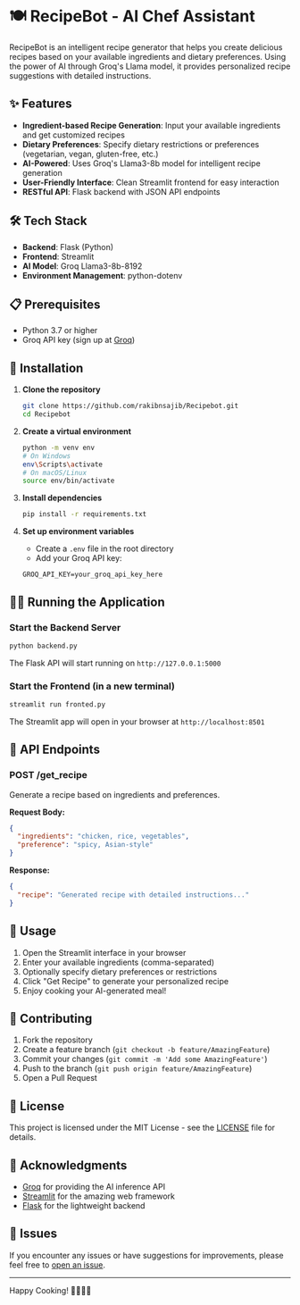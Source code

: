 # 🍽️ RecipeBot - AI Chef Assistant

RecipeBot is an intelligent recipe generator that helps you create delicious recipes based on your available ingredients and dietary preferences. Using the power of AI through Groq's Llama model, it provides personalized recipe suggestions with detailed instructions.

## ✨ Features

- **Ingredient-based Recipe Generation**: Input your available ingredients and get customized recipes
- **Dietary Preferences**: Specify dietary restrictions or preferences (vegetarian, vegan, gluten-free, etc.)
- **AI-Powered**: Uses Groq's Llama3-8b model for intelligent recipe generation
- **User-Friendly Interface**: Clean Streamlit frontend for easy interaction
- **RESTful API**: Flask backend with JSON API endpoints

## 🛠️ Tech Stack

- **Backend**: Flask (Python)
- **Frontend**: Streamlit
- **AI Model**: Groq Llama3-8b-8192
- **Environment Management**: python-dotenv

## 📋 Prerequisites

- Python 3.7 or higher
- Groq API key (sign up at [Groq](https://groq.com/))

## 🚀 Installation

1. **Clone the repository**

   ```bash
   git clone https://github.com/rakibnsajib/Recipebot.git
   cd Recipebot
   ```

2. **Create a virtual environment**

   ```bash
   python -m venv env
   # On Windows
   env\Scripts\activate
   # On macOS/Linux
   source env/bin/activate
   ```

3. **Install dependencies**

   ```bash
   pip install -r requirements.txt
   ```

4. **Set up environment variables**
   - Create a `.env` file in the root directory
   - Add your Groq API key:

   ```env
   GROQ_API_KEY=your_groq_api_key_here
   ```

## 🏃‍♂️ Running the Application

### Start the Backend Server

```bash
python backend.py
```

The Flask API will start running on `http://127.0.0.1:5000`

### Start the Frontend (in a new terminal)

```bash
streamlit run fronted.py
```

The Streamlit app will open in your browser at `http://localhost:8501`

## 📡 API Endpoints

### POST /get_recipe

Generate a recipe based on ingredients and preferences.

**Request Body:**

```json
{
  "ingredients": "chicken, rice, vegetables",
  "preference": "spicy, Asian-style"
}
```

**Response:**

```json
{
  "recipe": "Generated recipe with detailed instructions..."
}
```

## 🎯 Usage

1. Open the Streamlit interface in your browser
2. Enter your available ingredients (comma-separated)
3. Optionally specify dietary preferences or restrictions
4. Click "Get Recipe" to generate your personalized recipe
5. Enjoy cooking your AI-generated meal!

## 🤝 Contributing

1. Fork the repository
2. Create a feature branch (`git checkout -b feature/AmazingFeature`)
3. Commit your changes (`git commit -m 'Add some AmazingFeature'`)
4. Push to the branch (`git push origin feature/AmazingFeature`)
5. Open a Pull Request

## 📝 License

This project is licensed under the MIT License - see the [LICENSE](LICENSE) file for details.

## 🙏 Acknowledgments

- [Groq](https://groq.com/) for providing the AI inference API
- [Streamlit](https://streamlit.io/) for the amazing web framework
- [Flask](https://flask.palletsprojects.com/) for the lightweight backend

## 🐛 Issues

If you encounter any issues or have suggestions for improvements, please feel free to [open an issue](https://github.com/rakibnsajib/Recipebot/issues).

---

Happy Cooking! 👨‍🍳👩‍🍳
